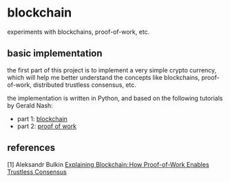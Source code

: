 # blockchain
experiments with blockchains, proof-of-work, etc.


## basic implementation

the first part of this project is to implement a very simple crypto currency, which will 
help me better understand the concepts like blockchains, proof-of-work, distributed 
trustless consensus, etc.

the implementation is written in Python, and based on the following tutorials 
by Gerald Nash:

* part 1: [blockchain](https://medium.com/crypto-currently/lets-build-the-tiniest-blockchain-e70965a248b)
* part 2: [proof of work](https://medium.com/crypto-currently/lets-make-the-tiniest-blockchain-bigger-ac360a328f4d)

## references

[1] Aleksandr Bulkin [Explaining Blockchain: How Proof-of-Work Enables Trustless Consensus](https://keepingstock.net/explaining-blockchain-how-proof-of-work-enables-trustless-consensus-2abed27f0845)